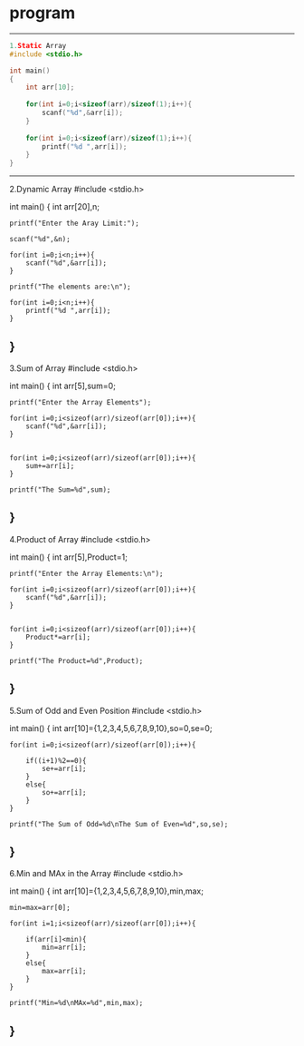 # program
--------------------
```c
1.Static Array
#include <stdio.h>

int main()
{
    int arr[10];
    
    for(int i=0;i<sizeof(arr)/sizeof(1);i++){
        scanf("%d",&arr[i]);
    }
    
    for(int i=0;i<sizeof(arr)/sizeof(1);i++){
        printf("%d ",arr[i]);
    }
}
```
------------------------------------------------------------------------------
2.Dynamic Array
#include <stdio.h>

int main()
{
    int arr[20],n;
    
    printf("Enter the Aray Limit:");
    
    scanf("%d",&n);
    
    for(int i=0;i<n;i++){
        scanf("%d",&arr[i]);
    }
    
    printf("The elements are:\n");
    
    for(int i=0;i<n;i++){
        printf("%d ",arr[i]);
    }
}
-------------------------------------------------------------------------------------------------------------------
3.Sum of Array
#include <stdio.h>

int main()
{
    int arr[5],sum=0;

    printf("Enter the Array Elements");
    
    for(int i=0;i<sizeof(arr)/sizeof(arr[0]);i++){
        scanf("%d",&arr[i]);
    }
    
    
    for(int i=0;i<sizeof(arr)/sizeof(arr[0]);i++){
        sum+=arr[i];
    }
    
    printf("The Sum=%d",sum);
}
--------------------------------------------------------------------------------------------------------------------------------------------
4.Product of Array
#include <stdio.h>

int main()
{
    int arr[5],Product=1;

    printf("Enter the Array Elements:\n");
    
    for(int i=0;i<sizeof(arr)/sizeof(arr[0]);i++){
        scanf("%d",&arr[i]);
    }
    
    
    for(int i=0;i<sizeof(arr)/sizeof(arr[0]);i++){
        Product*=arr[i];
    }
    
    printf("The Product=%d",Product);
}
----------------------------------------------------------------------------------------------------------------------------
5.Sum of Odd and Even Position
#include <stdio.h>

int main()
{
    int arr[10]={1,2,3,4,5,6,7,8,9,10},so=0,se=0;
    
    
    for(int i=0;i<sizeof(arr)/sizeof(arr[0]);i++){
        
        if((i+1)%2==0){
            se+=arr[i];
        }
        else{
            so+=arr[i];
        }
    }
    
    printf("The Sum of Odd=%d\nThe Sum of Even=%d",so,se);
}
-------------------------------------------------------------------------------------------------------------------------------------------------------------------------------
6.Min and MAx in the Array
#include <stdio.h>

int main()
{
    int arr[10]={1,2,3,4,5,6,7,8,9,10},min,max;
    
    min=max=arr[0];
    
    for(int i=1;i<sizeof(arr)/sizeof(arr[0]);i++){
        
        if(arr[i]<min){
            min=arr[i];
        }
        else{
            max=arr[i];
        }
    }
    
    printf("Min=%d\nMAx=%d",min,max);
}
--------------------------------------------------------------------------------------------------------------------------------------------
